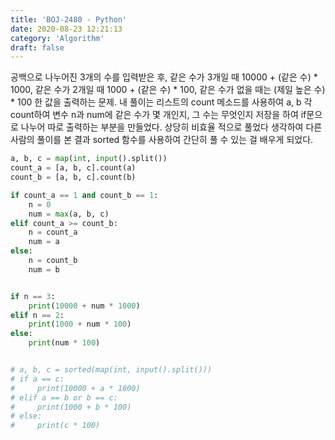 ```yaml
---
title: 'BOJ-2480 - Python'
date: 2020-08-23 12:21:13
category: 'Algorithm'
draft: false
---
```

공백으로 나누어진 3개의 수를 입력받은 후, 같은 수가 3개일 때 10000 + (같은 수) * 1000, 같은 수가 2개일 때 1000 + (같은 수) * 100, 같은 수가 없을 때는 (제일 높은 수) * 100 한 값을 출력하는 문제. 내 풀이는 리스트의 count 메소드를 사용하여 a, b 각 count하여 변수 n과 num에 같은 수가 몇 개인지, 그 수는 무엇인지 저장을 하여 if문으로 나누어 따로 출력하는 부분을 만들었다. 상당히 비효율 적으로 풀었다 생각하여 다른 사람의 풀이를 본 결과 sorted 함수를 사용하여 간단히 풀 수 있는 걸 배우게 되었다.
```python
a, b, c = map(int, input().split())
count_a = [a, b, c].count(a)
count_b = [a, b, c].count(b)

if count_a == 1 and count_b == 1:
    n = 0
    num = max(a, b, c)
elif count_a >= count_b:
    n = count_a
    num = a
else:
    n = count_b
    num = b


if n == 3:
    print(10000 + num * 1000)
elif n == 2:
    print(1000 + num * 100)
else:
    print(num * 100)


# a, b, c = sorted(map(int, input().split()))
# if a == c:
#     print(10000 + a * 1000)
# elif a == b or b == c:
#     print(1000 + b * 100)
# else:
#     print(c * 100)

```